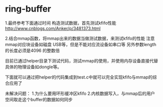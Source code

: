 # ring-buffer
1.最终参考下面通过时间 构造测试数据，首先测试kfifo性能
http://www.cnblogs.com/Anker/p/3481373.html

2.结合mmap函数，将mmap出来的数据当做测试数据，来测试kfifo的性能
注意mmap对应块设备如磁盘 USB等，但是不能对应流设备如串口等
另外参数length的长度必须是4096 的整数倍


目前已通过helper目录下测试代码，测试mmap的使用，并使用内存设备直接代替具体的物理设备如dongle等。

下面就可以通过把helper的代码集成到test.c中就可以完全实现kfifo与mmap的综合应用了


未解决问题：
1.为什么要用环形缓冲区kfifo
2.内核数据写入，与mmap后的用户空间取走这个buffer的数据如何同步
